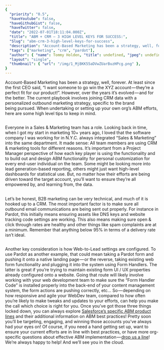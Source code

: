 ```yaml
---
{
  "priority": "0.5",
  "haveYoutube": false,
  "haveGithubGist": false,
  "haveTwitter": false,
  "date": "2022-07-01T18:11:04.000Z",
  "title": "ABM + CRM — 3 HIGH LEVEL KEYS FOR SUCCESS:",
  "Slug": "abm-crm-3-high-level-keys-for-success",
  "description": "Account-Based Marketing has been a strategy, well, forever. At least since the first CEO said, “I want someone to go win the XYZ account — they’re a perfect fit for our product!”. However, over the years it’s evolved — and for the better. The current playbook involves joining CRM data with a personalized outbound marketing strategy, specific to the brand being pursued..",
  "tags": ["marketing", "crm", "pardot"],
  "author": { "name": Tommy Holden, "title": undefined, "jpeg": undefined },
  "layout": "single",
  "thumbnail": { "url": "/img/1_MjBKK55aDVwZUarBuzHPcg.png" },
}
---
```


Account-Based Marketing has been a strategy, well, forever. At least since the first CEO said, “I want someone to go win the XYZ account — they’re a perfect fit for our product!”. However, over the years it’s evolved — and for the better. The current playbook involves joining CRM data with a personalized outbound marketing strategy, specific to the brand being pursued.
When undertaking or setting up your own org’s ABM efforts, here are some high level tips to keep in mind.

##

Everyone in a Sales &amp; Marketing team has a role. Looking back in time, when I got my start in marketing 10+ years ago, I loved that the software company I was working for in N.Y.C. always integrated “Sales &amp; Marketing” into the same department. It made sense: All team members are using CRM &amp; marketing tools for different reasons. It’s important from a Project Manager perspective of how each key player is using the functionality and to build out and design ABM functionality for personal customization for every end-user individual on the team. Some might be looking more into lead generation-based reporting, others might just want high-level dashboards for statistical use. But, no matter how their efforts are being driven toward the target account, you’ll want to ensure they’re all empowered by, and learning from, the data.

##

Let’s be honest, B2B marketing can be very technical, and much of it is hooked up to a CRM. The most important factor is to make sure all outbound email communications are being sent out properly. For instance in Pardot, this initially means ensuring assets like DNS keys and website tracking code settings are working. This also means making sure open &amp; click through rates are healthy and other things like spam complaints are at a minimum. Remember that anything below 95% in terms of a delivery rate isn’t ideal.

##

Another key consideration is how Web-to-Lead settings are configured. To use Pardot as another example, that could mean taking a Pardot form and pushing it onto a native landing page — or the reverse, taking existing web form functionality and plugging it into the system using Form Handlers. The latter is great if you’re trying to maintain existing form UI / UX properties already configured onto a website. Going that route will likely involve working with your web development team to make sure the “Form Handler Code” is installed properly into the back-end of your content management system, the form actions are pushing correctly, etc… So — depending on how responsive and agile your WebDev team, compared to how often you’re likely to make tweaks and updates to your efforts, can help you make the call which choice is right for you.
Once you’ve got those three things locked down, you can always explore [Salesforce’s specific ABM product lines](https://www.salesforce.com/products/marketing-cloud/account-based-marketing/) and their additional information on ABM best practices! Pretty soon you’ll be targeting, engaging, and winning those accounts you’ve always had your eyes on!
Of course, if you need a hand getting set up, want to ensure your current efforts are in line with best practices, or have more org-specific questions about effective ABM implementation — [drop us a line](https://appexchange.salesforce.com/appxConsultingListingDetail?listingId=a0N30000001gF9jEAE)! We’re always happy to help!
And we’ll see you in the cloud.
